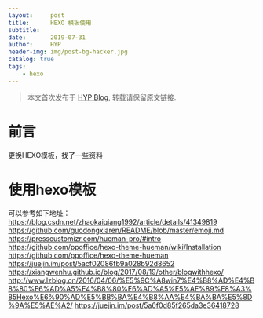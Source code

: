 ```yaml
---
layout:     post
title:      HEXO 模板使用
subtitle:   
date:       2019-07-31
author:     HYP
header-img: img/post-bg-hacker.jpg
catalog: true
tags:
    - hexo
---
```


> 本文首次发布于 [HYP Blog](http://yipinghan.github.io), 转载请保留原文链接.

# 前言

更换HEXO模板，找了一些资料


# 使用hexo模板
可以参考如下地址：
https://blog.csdn.net/zhaokaiqiang1992/article/details/41349819
https://github.com/guodongxiaren/README/blob/master/emoji.md
https://presscustomizr.com/hueman-pro/#intro
https://github.com/ppoffice/hexo-theme-hueman/wiki/Installation
https://github.com/ppoffice/hexo-theme-hueman
https://juejin.im/post/5acf02086fb9a028b92d8652
https://xiangwenhu.github.io/blog/2017/08/19/other/blogwithhexo/
http://www.lzblog.cn/2016/04/06/%E5%9C%A8win7%E4%B8%AD%E4%B8%80%E6%AD%A5%E4%B8%80%E6%AD%A5%E5%AE%89%E8%A3%85Hexo%E6%90%AD%E5%BB%BA%E4%B8%AA%E4%BA%BA%E5%8D%9A%E5%AE%A2/
https://juejin.im/post/5a6f0d85f265da3e36418728


